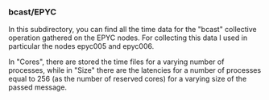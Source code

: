 ### bcast/EPYC

In this subdirectory, you can find all the time data for the "bcast" collective operation gathered
on the EPYC nodes. For collecting this data I used in particular the nodes epyc005 and epyc006.

In "Cores", there are stored the time files for a varying number of processes, while in "Size" there are the latencies
for a number of processes equal to 256 (as the number of reserved cores) for a varying size of the passed message.